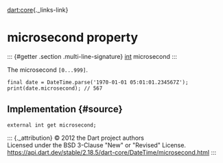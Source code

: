 [dart:core](../../dart-core/dart-core-library){._links-link}

microsecond property
====================

::: {#getter .section .multi-line-signature}
[int](../int-class) microsecond
:::

The microsecond `[0...999]`.

``` {.language-dart data-language="dart"}
final date = DateTime.parse('1970-01-01 05:01:01.234567Z');
print(date.microsecond); // 567
```

Implementation {#source}
--------------

``` {.language-dart data-language="dart"}
external int get microsecond;
```

::: {._attribution}
© 2012 the Dart project authors\
Licensed under the BSD 3-Clause \"New\" or \"Revised\" License.\
<https://api.dart.dev/stable/2.18.5/dart-core/DateTime/microsecond.html>
:::
